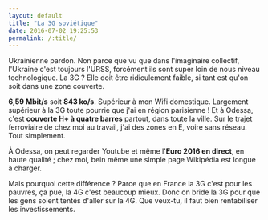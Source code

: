 ```yaml
---
layout: default
title: "La 3G soviétique"
date: 2016-07-02 19:25:53
permalink: /:title/
---
```

Ukrainienne pardon. Non parce que vu que dans l'imaginaire collectif, l'Ukraine c'est toujours l'URSS, forcément ils sont super loin de nous niveau technologique. La 3G ? Elle doit être ridiculement faible, si tant est qu'on soit dans une zone couverte.

<!--excerpt-->

**6,59 Mbit/s** soit **843 ko/s**. Supérieur à mon Wifi domestique. Largement supérieur à la 3G toute pourrie que j'ai en région parisienne ! Et à Odessa, c'est **couverte H+ à quatre barres** partout, dans toute la ville. Sur le trajet ferroviaire de chez moi au travail, j'ai des zones en E, voire sans réseau. Tout simplement.

À Odessa, on peut regarder Youtube et même l'**Euro 2016 en direct**, en haute qualité ; chez moi, bein même une simple page Wikipédia est longue à charger.

Mais pourquoi cette différence ? Parce que en France la 3G c'est pour les pauvres, ça pue, la 4G c'est beaucoup mieux. Donc on bride la 3G pour que les gens soient tentés d'aller sur la 4G. Que veux-tu, il faut bien rentabiliser les investissements.